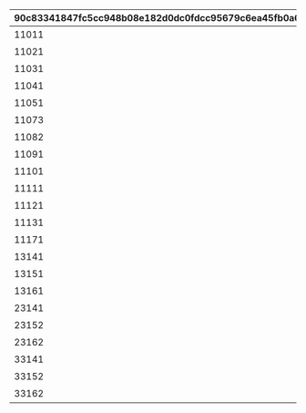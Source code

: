 |90c83341847fc5cc948b08e182d0dc0fdcc95679c6ea45fb0a63a84d2af623c7|d1fccc6e94890a5fde83b6b41f0a0e9957304f07011644012505c902efef536e|23e7ae2182925f65369b7e2d5f52735e06751103bfae8dcde7b1863adf728a50|88077d1a41aadde57bc15a574bbc198357bde4ec84cf12220079bd81f2d4b716|54d8508646b0befad55c73a83ed7fa510da0bb9f5c2250cad855139fedc35aca|66e19d266201d9f9bfd68c55002bf39421ecd9ee1160fc4d1bd4001c22b56e47|86cd6fd996df28b3e9dd039e107be60ddfa4afc7df3ddd0d3162c7fa7d0f8b4f|
| --- | --- | --- | --- | --- | --- | --- |
|11011|ギルド管理協会です！どんなお仲間をお探しですか？|2|0|2|11012|1101|
|11021|ギルド管理協会です！どんなお仲間をお探しですか？|2|0|2|11022|1102|
|11031|ギルド管理協会です！どんなお仲間をお探しですか？|2|0|2|11032|1103|
|11041|ギルド管理協会です！どんなお仲間をお探しですか？|2|0|2|11042|1104|
|11051|魔物たちが集まる闘技場を見つけた！|4|0|4|11052|1105|
|11073|不思議な石板を発見！どうする？|7|11071|7|11072|1107|
|11082|ダンジョンで迷った！どっちに進む？|8|0|8|11081|1108|
|11091|魔物たちが集まる闘技場を見つけた！|4|0|4|11092|1109|
|11101|じゃんけん……ぽん！|3|11103|3|11102|1110|
|11111|箱の中から声が聞こえる……|10|0|10|11112|1111|
|11121|イベント会場に魔物が現れた！|11|0|11|11122|1112|
|11131|魔物たちが集まる闘技場を見つけた！|4|0|4|11132|1113|
|11171|魔物たちが集まる闘技場を見つけた！|4|0|4|11172|1117|
|13141|釣りスポットを発見！|5|0|5|0|1314|
|13151|絶好のピクニック日和だ！|9|0|9|0|1315|
|13161|スロットマシンだ！挑戦する？|6|0|6|0|1316|
|23141|ラッキー！もう一回釣れるぞ！|5|0|5|0|2314|
|23152|料理ができた！でも、まだ材料はあるぞ！|9|0|9|23151|2315|
|23162|もう一勝負だ！|6|0|6|23161|2316|
|33141|ラストもう一回！|5|0|5|0|3314|
|33152|完璧！でも、まだまだ材料はあるぞ！|9|0|9|33151|3315|
|33162|ラスト一発！|6|0|6|33161|3316|